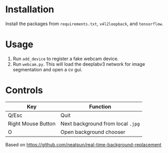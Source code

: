 # Installation
Install the packages from `requirements.txt`, `v4l2loopback`, and `tensorflow`.

# Usage
1. Run `add_device` to register a fake webcam device.
2. Run `webcam.py`. This will load the deeplabv3 network for image segmentation and open a cv gui.

# Controls
| Key | Function |
| ---- | ------ |
| Q/Esc | Quit |
| Right Mouse Button | Next background from local `.jpg` |
| O | Open background chooser |


Based on https://github.com/neatpun/real-time-background-replacement
